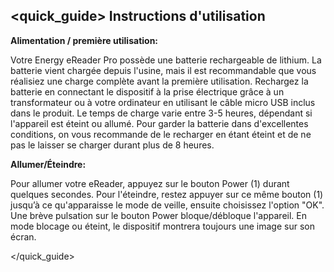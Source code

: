 ## <quick_guide> Instructions d'utilisation

**Alimentation / première utilisation:**

Votre Energy eReader Pro possède une batterie rechargeable de lithium. La batterie vient chargée depuis l'usine, mais il est recommandable que vous réalisiez une charge complète avant la première utilisation. Rechargez la batterie en connectant le dispositif à la prise électrique grâce à un transformateur ou à votre ordinateur en utilisant le câble micro USB inclus dans le produit. Le temps de charge varie entre 3-5 heures, dépendant si l'appareil est éteint ou allumé. Pour garder la batterie dans d'excellentes conditions, on vous recommande de le recharger en étant éteint et de ne pas le laisser se charger durant plus de 8 heures.


**Allumer/Éteindre:**

Pour allumer votre eReader, appuyez sur le bouton Power (1) durant quelques secondes. Pour l'éteindre, restez appuyer sur ce même bouton (1) jusqu’à ce qu'apparaisse le mode de veille, ensuite choisissez l'option "OK". Une brève pulsation sur le bouton Power bloque/débloque l'appareil. En mode blocage ou éteint, le dispositif montrera toujours une image sur son écran.


</quick_guide>
